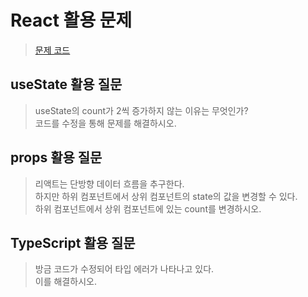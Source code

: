 # React 활용 문제
> [문제 코드](https://codesandbox.io/p/sandbox/wandering-rgb-x0x9kp?selection=%5B%7B%22endColumn%22%3A1%2C%22endLineNumber%22%3A7%2C%22startColumn%22%3A1%2C%22startLineNumber%22%3A7%7D%5D&file=%2Fsrc%2FApp.tsx)

## useState 활용 질문
> useState의 count가 2씩 증가하지 않는 이유는 무엇인가? <br/>
> 코드를 수정을 통해 문제를 해결하시오.

## props 활용 질문
> 리액트는 단방향 데이터 흐름을 추구한다.<br/>
> 하지만 하위 컴포넌트에서 상위 컴포넌트의 state의 값을 변경할 수 있다.<br/>
> 하위 컴포넌트에서 상위 컴포넌트에 있는 count를 변경하시오.

## TypeScript 활용 질문
> 방금 코드가 수정되어 타입 에러가 나타나고 있다.<br/>
> 이를 해결하시오.